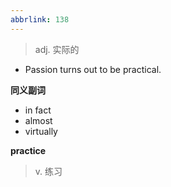 ```yaml
---
abbrlink: 138
---
```

> adj. 实际的

- Passion turns out to be practical.

**同义副词**
- in fact
- almost
- virtually

**practice**
> v. 练习